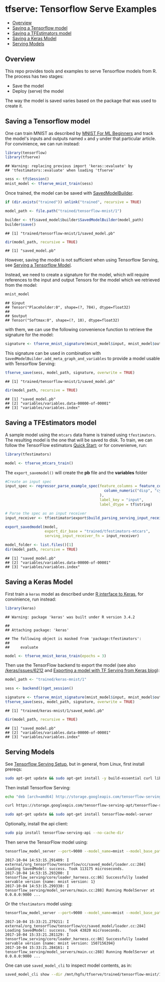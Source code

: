 tfserve: Tensorflow Serve Examples
================

-   [Overview](#overview)
-   [Saving a Tensorflow model](#saving-a-tensorflow-model)
-   [Saving a TFEstimators model](#saving-a-tfestimators-model)
-   [Saving a Keras Model](#saving-a-keras-model)
-   [Serving Models](#serving-models)

Overview
--------

This repo provides tools and examples to serve Tensorflow models from R. The process has two stages:

-   Save the model
-   Deploy (serve) the model

The way the model is saved varies based on the package that was used to create it.

Saving a Tensorflow model
-------------------------

One can train MNIST as described by [MNIST For ML Beginners](https://tensorflow.rstudio.com/tensorflow/articles/tutorial_mnist_beginners.html) and track the model's inputs and outputs named `x` and `y` under that particular article. For convinience, we can run instead:

``` r
library(tensorflow)
library(tfserve)
```

    ## Warning: replacing previous import 'keras::evaluate' by
    ## 'tfestimators::evaluate' when loading 'tfserve'

``` r
sess <- tf$Session()
mnist_model <- tfserve_mnist_train(sess)
```

Once trained, the model can be saved with [SavedModelBuilder](https://www.tensorflow.org/api_docs/python/tf/saved_model/builder/SavedModelBuilder).

``` r
if (dir.exists("trained")) unlink("trained", recursive = TRUE)

model_path <- file.path("trained/tensorflow-mnist/1")

builder <- tf$saved_model$builder$SavedModelBuilder(model_path)
builder$save()
```

    ## [1] "trained/tensorflow-mnist/1/saved_model.pb"

``` r
dir(model_path, recursive = TRUE)
```

    ## [1] "saved_model.pb"

However, saving the model is not sufficient when using Tensorflow Serving, see [Serving a Tensorflow Model](https://www.tensorflow.org/serving/serving_basic).

Instead, we need to create a signature for the model, which will require references to the input and output Tensors for the model which we retrieved from the model:

``` r
mnist_model
```

    ## $input
    ## Tensor("Placeholder:0", shape=(?, 784), dtype=float32)
    ## 
    ## $output
    ## Tensor("Softmax:0", shape=(?, 10), dtype=float32)

with them, we can use the following convenience function to retrieve the signature for the model:

``` r
signature <- tfserve_mnist_signature(mnist_model$input, mnist_model$output)
```

This signature can be used in combination with `SavedModelBuilder.add_meta_graph_and_variables` to provide a model usable with Tensorflow Serving:

``` r
tfserve_save(sess, model_path, signature, overwrite = TRUE)
```

    ## [1] "trained/tensorflow-mnist/1/saved_model.pb"

``` r
dir(model_path, recursive = TRUE)
```

    ## [1] "saved_model.pb"                         
    ## [2] "variables/variables.data-00000-of-00001"
    ## [3] "variables/variables.index"

Saving a TFEstimators model
---------------------------

A sample model using the `mtcars` data frame is trained using `tfestimators`. The resulting model is the one that will be saved to disk. To train, we can follow the TensorFlow estimators [Quick Start](https://tensorflow.rstudio.com/tfestimators/); or for convenienve, run:

``` r
library(tfestimators)

model <- tfserve_mtcars_train()
```

The `export_savemodel()` will create the **pb** file and the **variables** folder

``` r
#Create an input spec
input_spec <- regressor_parse_example_spec(feature_columns = feature_columns( 
                                             column_numeric("disp", "cyl")
                                           ),
                                           label_key = "input",
                                           label_dtype = tf$string)

# Parse the spec as an input receiver 
input_receiver <- tf$estimator$export$build_parsing_serving_input_receiver_fn(input_spec)

export_savedmodel(model, 
                  export_dir_base = "trained/tfestimators-mtcars",
                  serving_input_receiver_fn = input_receiver)

model_folder <- list.files()[1]
dir(model_path, recursive = TRUE)
```

    ## [1] "saved_model.pb"                         
    ## [2] "variables/variables.data-00000-of-00001"
    ## [3] "variables/variables.index"

Saving a Keras Model
--------------------

First train a `keras` model as described under [R interface to Keras](https://tensorflow.rstudio.com/keras/), for convinience, run instead:

``` r
library(keras)
```

    ## Warning: package 'keras' was built under R version 3.4.2

    ## 
    ## Attaching package: 'keras'

    ## The following object is masked from 'package:tfestimators':
    ## 
    ##     evaluate

``` r
model <- tfserve_mnist_keras_train(epochs = 3)
```

Then use the TensorFlow backend to export the model (see also [/keras/issues/6212](https://github.com/fchollet/keras/issues/6212) and [Exporting a model with TF Serving from Keras blog](https://blog.keras.io/keras-as-a-simplified-interface-to-tensorflow-tutorial.html#exporting-a-model-with-tensorflow-serving)):

``` r
model_path <- "trained/keras-mnist/1"

sess <- backend()$get_session()

signature <- tfserve_mnist_signature(mnist_model$input, mnist_model$output)
tfserve_save(sess, model_path, signature, overwrite = TRUE)
```

    ## [1] "trained/keras-mnist/1/saved_model.pb"

``` r
dir(model_path, recursive = TRUE)
```

    ## [1] "saved_model.pb"                         
    ## [2] "variables/variables.data-00000-of-00001"
    ## [3] "variables/variables.index"

Serving Models
--------------

See [Tensorflow Serving Setup](https://www.tensorflow.org/serving/setup#installing_using_apt-get), but in general, from Linux, first install prereqs:

``` bash
sudo apt-get update && sudo apt-get install -y build-essential curl libcurl3-dev git libfreetype6-dev libpng12-dev libzmq3-dev pkg-config python-dev python-numpy python-pip software-properties-common swig zip zlib1g-dev
```

Then install Tensorflow Serving:

``` bash
echo "deb [arch=amd64] http://storage.googleapis.com/tensorflow-serving-apt stable tensorflow-model-server tensorflow-model-server-universal" | sudo tee /etc/apt/sources.list.d/tensorflow-serving.list

curl https://storage.googleapis.com/tensorflow-serving-apt/tensorflow-serving.release.pub.gpg | sudo apt-key add -

sudo apt-get update && sudo apt-get install tensorflow-model-server
```

Optionally, install the api client:

``` bash
sudo pip install tensorflow-serving-api --no-cache-dir
```

Then serve the TensorFlow model using:

``` bash
tensorflow_model_server --port=9000 --model_name=mnist --model_base_path=/mnt/hgfs/tfserve/trained/tensorflow-mnist
```

    2017-10-04 14:53:15.291409: I external/org_tensorflow/tensorflow/cc/saved_model/loader.cc:284] Loading SavedModel: success. Took 113175 microseconds.
    2017-10-04 14:53:15.293200: I tensorflow_serving/core/loader_harness.cc:86] Successfully loaded servable version {name: mnist version: 1}
    2017-10-04 14:53:15.299338: I tensorflow_serving/model_servers/main.cc:288] Running ModelServer at 0.0.0.0:9000 ...

Or the `tfestimators` model using:

``` bash
tensorflow_model_server --port=9000 --model_name=mnist --model_base_path=/mnt/hgfs/tfserve/trained/tfestimators-mtcars
```

    2017-10-04 15:33:21.279211: I external/org_tensorflow/tensorflow/cc/saved_model/loader.cc:284] Loading SavedModel: success. Took 43820 microseconds.
    2017-10-04 15:33:21.281129: I tensorflow_serving/core/loader_harness.cc:86] Successfully loaded servable version {name: mnist version: 1507156394}
    2017-10-04 15:33:21.284161: I tensorflow_serving/model_servers/main.cc:288] Running ModelServer at 0.0.0.0:9000 ...

One can use `saved_model_cli` to inspect model contents, as in:

``` bash
saved_model_cli show --dir /mnt/hgfs/tfserve/trained/tensorflow-mnist/1
```
